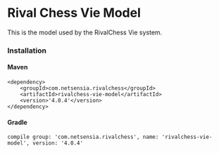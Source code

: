Rival Chess Vie Model
=====================

This is the model used by the RivalChess Vie system.

### Installation

#### Maven

    <dependency>
        <groupId>com.netsensia.rivalchess</groupId>
        <artifactId>rivalchess-vie-model</artifactId>
        <version>'4.0.4'</version>
    </dependency>
    
#### Gradle

    compile group: 'com.netsensia.rivalchess', name: 'rivalchess-vie-model', version: '4.0.4'

